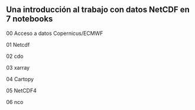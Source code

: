 Una introducción al trabajo con datos NetCDF en 7 notebooks
---------------------------------------------------------

00    Acceso a datos Copernicus/ECMWF

01    Netcdf

02    cdo

03    xarray

04    Cartopy

05    NetCDF4

06    nco
